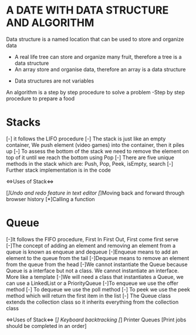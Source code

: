 # A DATE WITH DATA STRUCTURE AND ALGORITHM 

Data structure is a named location that can be used to store and organize data 

- A real life tree can store and organize many fruit, therefore a tree is a data structure
- An array store and organise data, therefore an array is a data structure
* Data structures are not variables
 
An algorithm is a step by step procedure to solve a problem 
-Step by step procedure to prepare a food

# Stacks 
[-] it follows the LIFO procedure 
[-] The stack is just like an empty container, We push element (video games) into the container, then it piles up 
[-] To assess the bottom of the stack we need to remove the element on top of it until we reach the bottom using Pop 
[-] There are five unique methods in the stack which are: Push, Pop, Peek, isEmpty, search
[-] Further stack implementation is in the code 

<=>Uses of Stack<=>

[*]Undo and redo feature in text editor 
[*]Moving back and forward through browser history
[*]Calling a function


# Queue

[-]It follows the FIFO procedure, First In First Out, First come first serve
[-]The concept of adding an element and removing an element from a queue is known as enqueue and dequeue
[-]Enqueue means to add an element to the queue from the tail
[-]Dequeue means to remove an element from the queue from the head
[-]We cannot instantiate the Queue because Queue is a interface but not a class. We cannot instantiate an interface. More like a template
[-]We will need a class that instantiates a Queue, we can use a LinkedList or a PriorityQueue 
[-]To enqueue we use the offer method 
[-] To dequeue we use the poll method
[-] To peek we use the peek method which will return the first item in the list 
[-] The Queue class extends the collection class so it inherits everything from the collection class 

<=>Uses of Stack<=>
[*] Keyboard backtracking 
[*] Printer Queues [Print jobs should be completed in an order]





















